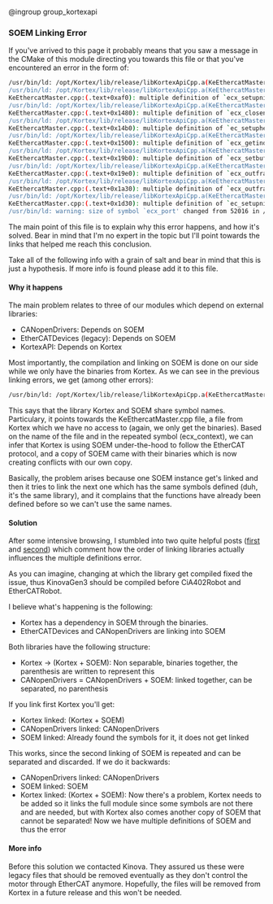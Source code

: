 @ingroup group_kortexapi

### SOEM Linking Error

If you've arrived to this page it probably means that you saw a message in the CMake of this module directing you towards this file or that you've encountered an error in the form of:

```sh
/usr/bin/ld: /opt/Kortex/lib/release/libKortexApiCpp.a(KeEthercatMaster.cpp.o):(.data+0x0): multiple definition of `ecx_context'; /usr/local/lib/libsoem.a(ethercatmain.c.o):(.data.rel+0x0): first defined here
/usr/bin/ld: /opt/Kortex/lib/release/libKortexApiCpp.a(KeEthercatMaster.cpp.o): in function `ecx_setupnic':
KeEthercatMaster.cpp:(.text+0xaf0): multiple definition of `ecx_setupnic'; /usr/local/lib/libsoem.a(nicdrv.c.o):nicdrv.c:(.text+0x3d): first defined here
/usr/bin/ld: /opt/Kortex/lib/release/libKortexApiCpp.a(KeEthercatMaster.cpp.o): in function `ecx_closenic':
KeEthercatMaster.cpp:(.text+0x1480): multiple definition of `ecx_closenic'; /usr/local/lib/libsoem.a(nicdrv.c.o):nicdrv.c:(.text+0x59a): first defined here
/usr/bin/ld: /opt/Kortex/lib/release/libKortexApiCpp.a(KeEthercatMaster.cpp.o): in function `ec_setupheader':
KeEthercatMaster.cpp:(.text+0x14b0): multiple definition of `ec_setupheader'; /usr/local/lib/libsoem.a(nicdrv.c.o):nicdrv.c:(.text+0x601): first defined here
/usr/bin/ld: /opt/Kortex/lib/release/libKortexApiCpp.a(KeEthercatMaster.cpp.o): in function `ecx_getindex':
KeEthercatMaster.cpp:(.text+0x1500): multiple definition of `ecx_getindex'; /usr/local/lib/libsoem.a(nicdrv.c.o):nicdrv.c:(.text+0x6a8): first defined here
/usr/bin/ld: /opt/Kortex/lib/release/libKortexApiCpp.a(KeEthercatMaster.cpp.o): in function `ecx_setbufstat':
KeEthercatMaster.cpp:(.text+0x19b0): multiple definition of `ecx_setbufstat'; /usr/local/lib/libsoem.a(nicdrv.c.o):nicdrv.c:(.text+0x798): first defined here
/usr/bin/ld: /opt/Kortex/lib/release/libKortexApiCpp.a(KeEthercatMaster.cpp.o): in function `ecx_outframe':
KeEthercatMaster.cpp:(.text+0x19e0): multiple definition of `ecx_outframe'; /usr/local/lib/libsoem.a(nicdrv.c.o):nicdrv.c:(.text+0x7f6): first defined here
/usr/bin/ld: /opt/Kortex/lib/release/libKortexApiCpp.a(KeEthercatMaster.cpp.o): in function `ecx_outframe_red':
KeEthercatMaster.cpp:(.text+0x1a30): multiple definition of `ecx_outframe_red'; /usr/local/lib/libsoem.a(nicdrv.c.o):nicdrv.c:(.text+0x8b0): first defined here
/usr/bin/ld: /opt/Kortex/lib/release/libKortexApiCpp.a(KeEthercatMaster.cpp.o): in function `ec_setupnic':
KeEthercatMaster.cpp:(.text+0x1d30): multiple definition of `ec_setupnic'; /usr/local/lib/libsoem.a(nicdrv.c.o):nicdrv.c:(.text+0x11c8): first defined here
/usr/bin/ld: warning: size of symbol `ecx_port' changed from 52016 in /usr/local/lib/libsoem.a(ethercatmain.c.o) to 51944 in /opt/Kortex/lib/release/libKortexApiCpp.a(KeEthercatMaster.cpp.o)
```

The main point of this file is to explain why this error happens, and how it's solved. Bear in mind that I'm no expert in the topic but I'll point towards the links that helped me reach this conclusion.

Take all of the following info with a grain of salt and bear in mind that this is just a hypothesis. If more info is found please add it to this file.

#### Why it happens

The main problem relates to three of our modules which depend on external libraries:

- CANopenDrivers: Depends on SOEM
- EtherCATDevices (legacy): Depends on SOEM
- KortexAPI: Depends on Kortex

Most importantly, the compilation and linking on SOEM is done on our side while we only have the binaries from Kortex. As we can see in the previous linking errors, we get (among other errors):

```sh
/usr/bin/ld: /opt/Kortex/lib/release/libKortexApiCpp.a(KeEthercatMaster.cpp.o):(.data+0x0): multiple definition of `ecx_context'; /usr/local/lib/libsoem.a(ethercatmain.c.o):(.data.rel+0x0): first defined here
```

This says that the library Kortex and SOEM share symbol names. Particulary, it points towards the KeEthercatMaster.cpp file, a file from Kortex which we have no access to (again, we only get the binaries). Based on the name of the file and in the repeated symbol (ecx_context), we can infer that Kortex is using SOEM under-the-hood to follow the EtherCAT protocol, and a copy of SOEM came with their binaries which is now creating conflicts with our own copy.

Basically, the problem arises because one SOEM instance get's linked and then it tries to link the next one which has the same symbols defined (duh, it's the same library), and it complains that the functions have already been defined before so we can't use the same names.

#### Solution

After some intensive browsing, I stumbled into two quite helpful posts ([first](https://stackoverflow.com/questions/69889858/how-can-reordering-the-linked-libraries-fix-multiple-definitions-error) and [second](https://eli.thegreenplace.net/2013/07/09/library-order-in-static-linking)) which comment how the order of linking libraries actually influences the multiple definitions error.

As you can imagine, changing at which the library get compiled fixed the issue, thus KinovaGen3 should be compiled before CiA402Robot and EtherCATRobot.

I believe what's happening is the following:

- Kortex has a dependency in SOEM through the binaries.
- EtherCATDevices and CANopenDrivers are linking into SOEM

Both libraries have the following structure:

- Kortex -> (Kortex + SOEM): Non separable, binaries together, the parenthesis are written to represent this
- CANopenDrivers = CANopenDrivers + SOEM: linked together, can be separated, no parenthesis

If you link first Kortex you'll get:

- Kortex linked: (Kortex + SOEM)
- CANopenDrivers linked: CANopenDrivers
- SOEM linked: Already found the symbols for it, it does not get linked

This works, since the second linking of SOEM is repeated and can be separated and discarded. If we do it backwards:

- CANopenDrivers linked: CANopenDrivers
- SOEM linked: SOEM
- Kortex linked: (Kortex + SOEM): Now there's a problem, Kortex needs to be added so it links the full module since some symbols are not there and are needed, but with Kortex also comes another copy of SOEM that cannot be separated! Now we have multiple definitions of SOEM and thus the error

#### More info

Before this solution we contacted Kinova. They assured us these were legacy files that should be removed eventually as they don't control the motor through EtherCAT anymore. Hopefully, the files will be removed from Kortex in a future release and this won't be needed.
